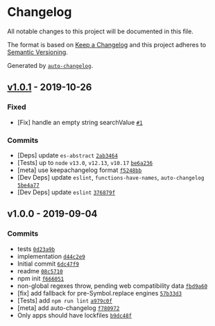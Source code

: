 # Changelog

All notable changes to this project will be documented in this file.

The format is based on [Keep a Changelog](https://keepachangelog.com/en/1.0.0/)
and this project adheres to [Semantic Versioning](https://semver.org/spec/v2.0.0.html).

Generated by [`auto-changelog`](https://github.com/CookPete/auto-changelog).

## [v1.0.1](https://github.com/ljharb/String.prototype.replaceAll/compare/v1.0.0...v1.0.1) - 2019-10-26

### Fixed

- [Fix] handle an empty string searchValue [`#1`](https://github.com/ljharb/String.prototype.replaceAll/issues/1)

### Commits

- [Deps] update `es-abstract` [`2ab3464`](https://github.com/ljharb/String.prototype.replaceAll/commit/2ab346486859f0f1448f53547740df5274af00c5)
- [Tests] up to `node` `v13.0`, `v12.13`, `v10.17` [`be6a236`](https://github.com/ljharb/String.prototype.replaceAll/commit/be6a2366fd8f57a87af8aaa98ef6b72d66852392)
- [meta] use keepachangelog format [`f5248bb`](https://github.com/ljharb/String.prototype.replaceAll/commit/f5248bb1aea82b6d9c3ca9d250f1b45d540b3d0f)
- [Dev Deps] update `eslint`, `functions-have-names`, `auto-changelog` [`5be4a77`](https://github.com/ljharb/String.prototype.replaceAll/commit/5be4a77a7cf593055f57b8a50147e5868f922f27)
- [Dev Deps] update `eslint` [`376879f`](https://github.com/ljharb/String.prototype.replaceAll/commit/376879f87bd75b1939620bf866af35b15582ad5c)

## v1.0.0 - 2019-09-04

### Commits

- tests [`0d23a9b`](https://github.com/ljharb/String.prototype.replaceAll/commit/0d23a9b46f4c0d10f4fe41fcf644e729b73dccf8)
- implementation [`d44c2e9`](https://github.com/ljharb/String.prototype.replaceAll/commit/d44c2e96b823997c669879a6f7de1ac894a35634)
- Initial commit [`6dc47f9`](https://github.com/ljharb/String.prototype.replaceAll/commit/6dc47f9a516f4881b451129936c3275168cf5405)
- readme [`08c5710`](https://github.com/ljharb/String.prototype.replaceAll/commit/08c571056a42d9820f403035796e74172e68ca3d)
- npm init [`f666051`](https://github.com/ljharb/String.prototype.replaceAll/commit/f666051cb7d2d3392d2ba30dfad952048ff47d5b)
- non-global regexes throw, pending web compatibility data [`fbd9a60`](https://github.com/ljharb/String.prototype.replaceAll/commit/fbd9a60c929575111721f9c71d5638804614ba21)
- [fix] add fallback for pre-Symbol.replace engines [`57b33d3`](https://github.com/ljharb/String.prototype.replaceAll/commit/57b33d3dbb8348f2b9e83a652a1771c447e953e8)
- [Tests] add `npm run lint` [`a979c0f`](https://github.com/ljharb/String.prototype.replaceAll/commit/a979c0fc27735abb3a710ae80be5c5c564a5d1fe)
- [meta] add auto-changelog [`f780972`](https://github.com/ljharb/String.prototype.replaceAll/commit/f78097211dcc9a22f805f4198026ee87a41d14e1)
- Only apps should have lockfiles [`b9dc48f`](https://github.com/ljharb/String.prototype.replaceAll/commit/b9dc48f43711a8d38515aeafdd0ffc6a985465bc)
